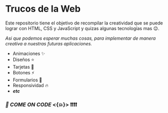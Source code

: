 # Trucos de la Web

Este repositorio tiene el objetivo de recompilar la creatividad que se puede lograr con HTML, CSS y JavaScript y quizas algunas tecnologías mas :wink:.

_Asi que podemos esperar muchas cosas, para implementar de manera creativa a nuestras futuras aplicaciones._

- Animaciones :sparkles:
- Diseños :star:
- Tarjetas :nail_care:
- Botones :zap:
- Formularios :eyes:
- Responsividad :fire:
-  **_etc_**

### _:dizzy: COME ON CODE_  <{:collision:}> :exclamation::exclamation::exclamation::exclamation: